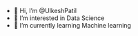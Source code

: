 - 👋 Hi, I’m @UlkeshPatil
- 👀 I’m interested in Data Science
- 🌱 I’m currently learning Machine learning

<!---
UlkeshPatil/UlkeshPatil is a ✨ special ✨ repository because its `README.md` (this file) appears on your GitHub profile.
You can click the Preview link to take a look at your changes.
--->


